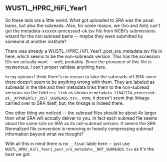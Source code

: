 ## WUSTL_HPRC_HiFi_Year1

So these lads are a little weird. What got uploaded to SRA was the usual bams, but also the subreads. Also, for some reason, we (Ivo and Ash) can't get the metadata-xxxxxx-processed-ok.tsv file from NCBI's submissions wizard for the not-subread bams -- maybe they were submitted by someone at another institute?

There was already a WUSTL_HPRC_HiFi_Year1_post_sra_metadata.tsv file in here, which seems to be the non-subreads version. This has the accession IDs we actually want -- well, probably. Since the provance of this file is mysterious, I can't proper validate anything here.

In my opinion I think there's no reason to take the subreads off SRA since there doesn't seem to be anything wrong with them. They are labeled as subreads in the title and their metadata links them to the non-subread versions via the field `ccs_link` as shown in `metadata-11041174-processed-ok__APPARENTLY_JUST_SUBREADS.tsv`... now, it doesn't seem that linkage carried over to SRA itself, but, the linkage is indeed there.

One other thing we noticed -- the subread files should be about 4x larger than what SRA will actually deliver to you. In fact each subread file seems about the same size on SRA as its not-subread version. It seems the SRA Normalized file conversion is removing or heavily compressing subread information beyond what we thought?

With all this in mind there is no `__final` table here -- just use `WUSTL_HPRC_HiFi_Year1_post_sra_metadata__NOT_SUBREADS.tsv` as it's the best we got.